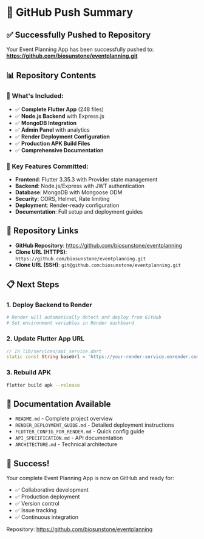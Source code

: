 # 🚀 GitHub Push Summary

## ✅ Successfully Pushed to Repository

Your Event Planning App has been successfully pushed to:
**https://github.com/biosunstone/eventplanning.git**

## 📊 Repository Contents

### 📁 What's Included:
- ✅ **Complete Flutter App** (248 files)
- ✅ **Node.js Backend** with Express.js
- ✅ **MongoDB Integration**
- ✅ **Admin Panel** with analytics
- ✅ **Render Deployment Configuration**
- ✅ **Production APK Build Files**
- ✅ **Comprehensive Documentation**

### 📱 Key Features Committed:
- **Frontend**: Flutter 3.35.3 with Provider state management
- **Backend**: Node.js/Express with JWT authentication
- **Database**: MongoDB with Mongoose ODM
- **Security**: CORS, Helmet, Rate limiting
- **Deployment**: Render-ready configuration
- **Documentation**: Full setup and deployment guides

## 🔗 Repository Links

- **GitHub Repository**: https://github.com/biosunstone/eventplanning
- **Clone URL (HTTPS)**: `https://github.com/biosunstone/eventplanning.git`
- **Clone URL (SSH)**: `git@github.com:biosunstone/eventplanning.git`

## 📋 Next Steps

### 1. Deploy Backend to Render
```bash
# Render will automatically detect and deploy from GitHub
# Set environment variables in Render dashboard
```

### 2. Update Flutter App URL
```dart
// In lib/services/api_service.dart
static const String baseUrl = 'https://your-render-service.onrender.com/api';
```

### 3. Rebuild APK
```bash
flutter build apk --release
```

## 📖 Documentation Available

- `README.md` - Complete project overview
- `RENDER_DEPLOYMENT_GUIDE.md` - Detailed deployment instructions
- `FLUTTER_CONFIG_FOR_RENDER.md` - Quick config guide
- `API_SPECIFICATION.md` - API documentation
- `ARCHITECTURE.md` - Technical architecture

## 🎉 Success!

Your complete Event Planning App is now on GitHub and ready for:
- ✅ Collaborative development
- ✅ Production deployment
- ✅ Version control
- ✅ Issue tracking
- ✅ Continuous integration

Repository: https://github.com/biosunstone/eventplanning